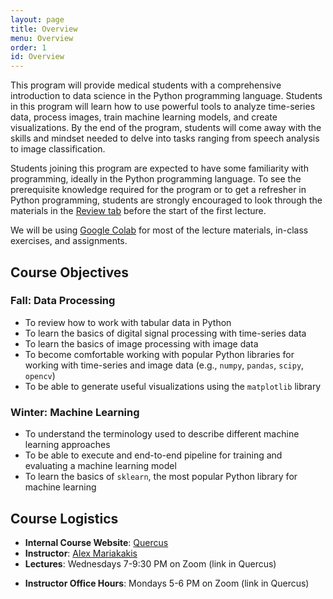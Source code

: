 ```yaml
---
layout: page
title: Overview
menu: Overview
order: 1
id: Overview
---
```


This program will provide medical students with a comprehensive introduction to data science in the Python programming language. 
Students in this program will learn how to use powerful tools to analyze time-series data, process images, train machine learning models, and create visualizations. 
By the end of the program, students will come away with the skills and mindset needed to delve into tasks ranging from speech analysis to image classification.

Students joining this program are expected to have some familiarity with programming, ideally in the Python programming language. To see the prerequisite knowledge required for the program or to get a refresher in Python programming, students are strongly encouraged to look through the materials in the [Review tab]({{site.url}}/review.html) before the start of the first lecture.

We will be using [Google Colab](https://colab.research.google.com/) for most of the lecture materials, in-class exercises, and assignments.

## Course Objectives

### Fall: Data Processing
- To review how to work with tabular data in Python
- To learn the basics of digital signal processing with time-series data
- To learn the basics of image processing with image data
- To become comfortable working with popular Python libraries for working with time-series and image data (e.g., `numpy`, `pandas`, `scipy`, `opencv`)
- To be able to generate useful visualizations using the `matplotlib` library

### Winter: Machine Learning
- To understand the terminology used to describe different machine learning approaches
- To be able to execute and end-to-end pipeline for training and evaluating a machine learning model
- To learn the basics of `sklearn`, the most popular Python library for machine learning

## Course Logistics
- **Internal Course Website**: [Quercus](https://q.utoronto.ca/courses/342394)
- **Instructor**: [Alex Mariakakis](https://mariakakis.github.io/)
- **Lectures**: Wednesdays 7-9:30 PM on Zoom (link in Quercus)
<!-- - **Teaching Assistants**: [Dhruv Verma](https://dhruv-verma.com/) -->
- **Instructor Office Hours**: Mondays 5-6 PM on Zoom (link in Quercus)
<!-- - **Teaching Assistant Office Hours**: Thursdays 3–4 PM, Zoom link in Quercus -->